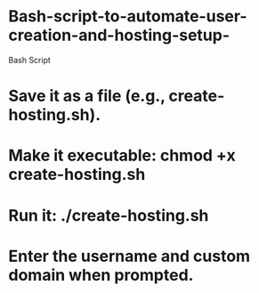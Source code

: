 # Bash-script-to-automate-user-creation-and-hosting-setup-
Bash Script
#  Save it as a file (e.g., create-hosting.sh).
#  Make it executable: chmod +x create-hosting.sh
#  Run it: ./create-hosting.sh
#  Enter the username and custom domain when prompted.
